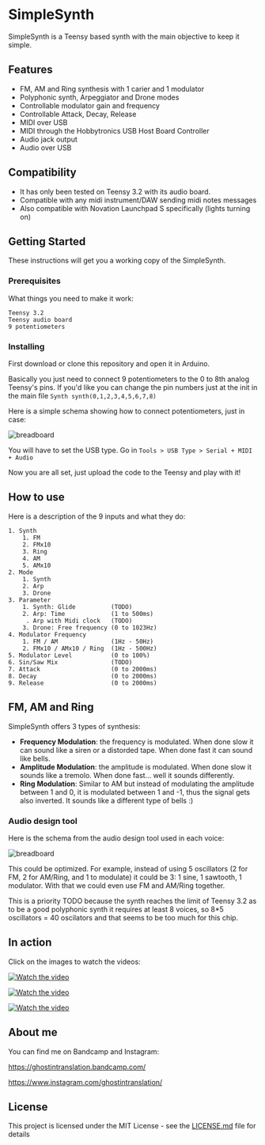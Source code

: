 # SimpleSynth
SimpleSynth is a Teensy based synth with the main objective to keep it simple.

## Features

* FM, AM and Ring synthesis with 1 carier and 1 modulator
* Polyphonic synth, Arpeggiator and Drone modes
* Controllable modulator gain and frequency
* Controllable Attack, Decay, Release
* MIDI over USB
* MIDI through the Hobbytronics USB Host Board Controller
* Audio jack output
* Audio over USB


## Compatibility
* It has only been tested on Teensy 3.2 with its audio board.
* Compatible with any midi instrument/DAW sending midi notes messages
* Also compatible with Novation Launchpad S specifically (lights turning on)

## Getting Started

These instructions will get you a working copy of the SimpleSynth.

### Prerequisites

What things you need to make it work:

```
Teensy 3.2
Teensy audio board
9 potentiometers
```

### Installing

First download or clone this repository and open it in Arduino.

Basically you just need to connect 9 potentiometers to the 0 to 8th analog Teensy's pins. If you'd like you can change the pin numbers just at the init in the main file `Synth synth(0,1,2,3,4,5,6,7,8)`

Here is a simple schema showing how to connect potentiometers, just in case:

![breadboard](images/breadboard.png?raw=true "Breadboard schematics")

You will have to set the USB type. Go in `Tools > USB Type > Serial + MIDI + Audio`

Now you are all set, just upload the code to the Teensy and play with it!

## How to use

Here is a description of the 9 inputs and what they do:

```
1. Synth
    1. FM
    2. FMx10
    3. Ring
    4. AM
    5. AMx10
2. Mode
    1. Synth
    2. Arp
    3. Drone
3. Parameter
    1. Synth: Glide          (TODO)
    2. Arp: Time             (1 to 500ms) 
     . Arp with Midi clock   (TODO)
    3. Drone: Free frequency (0 to 1023Hz)
4. Modulator Frequency
    1. FM / AM               (1Hz - 50Hz)
    2. FMx10 / AMx10 / Ring  (1Hz - 500Hz)
5. Modulator Level           (0 to 100%)
6. Sin/Saw Mix               (TODO)
7. Attack                    (0 to 2000ms)
8. Decay                     (0 to 2000ms)
9. Release                   (0 to 2000ms)

```

## FM, AM and Ring

SimpleSynth offers 3 types of synthesis:
* **Frequency Modulation**: the frequency is modulated. When done slow it can sound like a siren or a distorded tape. When done fast it can sound like bells.
* **Amplitude Modulation**: the amplitude is modulated. When done slow it sounds like a tremolo. When done fast... well it sounds differently.
* **Ring Modulation**: Similar to AM but instead of modulating the amplitude between 1 and 0, it is modulated between 1 and -1, thus the signal gets also inverted. It sounds like a different type of bells :)

### Audio design tool

Here is the schema from the audio design tool used in each voice:

![breadboard](images/audio-design-tool.png?raw=true "Audio design tool")

This could be optimized. For example, instead of using 5 oscillators (2 for FM, 2 for AM/Ring, and 1 to modulate) it could be 3: 1 sine, 1 sawtooth, 1 modulator. With that we could even use FM and AM/Ring together.

This is a priority TODO because the synth reaches the limit of Teensy 3.2 as to be a good polyphonic synth it requires at least 8 voices, so 8*5 oscillators = 40 oscilators and that seems to be too much for this chip.

## In action
Click on the images to watch the videos:

[![Watch the video](images/simplesynth-demo-1.png)](https://www.instagram.com/p/B3dC9hZhGUw/)

[![Watch the video](images/simplesynth-demo-2.png)](https://www.instagram.com/p/B4Qp4yuheBy/)

[![Watch the video](images/simplesynth-demo-3.png)](https://www.instagram.com/p/B4jEFymh2dZ/)


## About me
You can find me on Bandcamp and Instagram:

https://ghostintranslation.bandcamp.com/

https://www.instagram.com/ghostintranslation/


## License

This project is licensed under the MIT License - see the [LICENSE.md](LICENSE.md) file for details